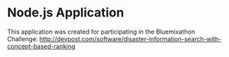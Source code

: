 # Node.js Application

This application was created for participating in the Bluemixathon Challenge: http://devpost.com/software/disaster-information-search-with-concept-based-ranking

